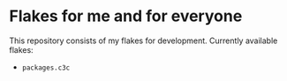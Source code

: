 
# Flakes for me and for everyone

This repository consists of my flakes for development. Currently available flakes:
  - `packages.c3c`


